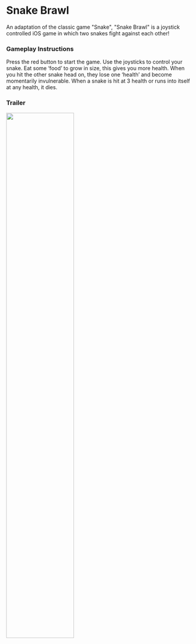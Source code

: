 # Snake Brawl
An adaptation of the classic game "Snake", "Snake Brawl" is a joystick controlled iOS game in which two snakes fight against each other! 

### Gameplay Instructions
Press the red button to start the game. Use the joysticks to control your snake. Eat some ‘food’ to grow in size, this gives you more health. When you hit the other snake head on, they lose one ‘health’ and become momentarily invulnerable. When a snake is hit at 3 health or runs into itself at any health, it dies.

### Trailer
<img src="https://github.com/Eushiro/Snake_Brawl/blob/master/Assets/SnakeGif.gif" width="60%" height="60%">

